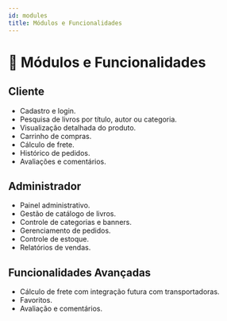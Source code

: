 ```yaml
---
id: modules
title: Módulos e Funcionalidades
---
```


# 🧩 Módulos e Funcionalidades

## Cliente

- Cadastro e login.
- Pesquisa de livros por título, autor ou categoria.
- Visualização detalhada do produto.
- Carrinho de compras.
- Cálculo de frete.
- Histórico de pedidos.
- Avaliações e comentários.

## Administrador

- Painel administrativo.
- Gestão de catálogo de livros.
- Controle de categorias e banners.
- Gerenciamento de pedidos.
- Controle de estoque.
- Relatórios de vendas.

## Funcionalidades Avançadas

- Cálculo de frete com integração futura com transportadoras.
- Favoritos.
- Avaliação e comentários.
